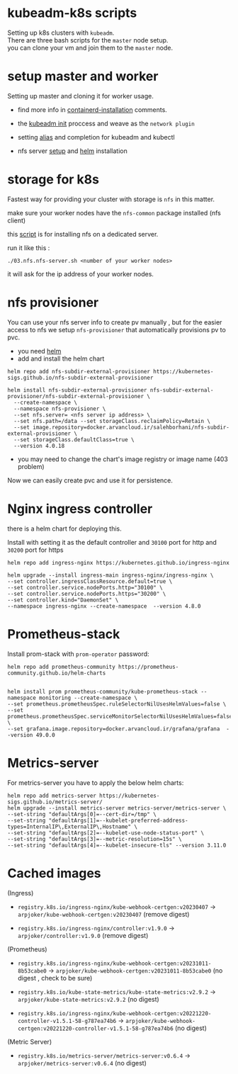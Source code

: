 # kubeadm-k8s scripts

Setting up k8s clusters with `kubeadm`.   
There are three bash scripts for the `master` node setup.     
you can clone your vm and join them to the `master` node.     

# setup master and worker

Setting up master and cloning it for worker usage.

* find more info in [containerd-installation](./01.master.containerd.sh) comments.

* the [kubeadm init](./02.master.kubeadm-init.sh) proccess and weave as the `network plugin`

* setting [alias](./04.master.zsh-completion.sh) and completion for kubeadm and kubectl

* nfs server [setup](./03.nfs.nfs-server.sh) and [helm](./05.master.helm-install.sh) installation

# storage for k8s

Fastest way for providing your cluster with storage is `nfs` in this matter.    

make sure your worker nodes have the `nfs-common` package installed (nfs client)   

this [script](./nfs-storage.sh) is for installing nfs on a dedicated server.

run it like this :

```
./03.nfs.nfs-server.sh <number of your worker nodes>
```
it will ask for the ip address of your worker nodes.       


# nfs provisioner

You can use your nfs server info to create pv manually , but for the easier access to nfs we setup `nfs-provisioner` that automatically provisions pv to pvc.

* you need [helm](https://helm.sh/docs/intro/install/)
* add and install the helm chart 

```
helm repo add nfs-subdir-external-provisioner https://kubernetes-sigs.github.io/nfs-subdir-external-provisioner
```
```
helm install nfs-subdir-external-provisioner nfs-subdir-external-provisioner/nfs-subdir-external-provisioner \
  --create-namespace \
  --namespace nfs-provisioner \
  --set nfs.server= <nfs server ip address> \
  --set nfs.path=/data --set storageClass.reclaimPolicy=Retain \
  --set image.repository=docker.arvancloud.ir/salehborhani/nfs-subdir-external-provisioner \
  --set storageClass.defaultClass=true \
  --version 4.0.18
```

* you may need to change the chart's image registry or image name (403 problem)  


Now we can easily create pvc and use it for persistence.

# Nginx ingress controller

there is a helm chart for deploying this.   

Install with setting it as the default controller and `30100` port for http and `30200` port for https

```
helm repo add ingress-nginx https://kubernetes.github.io/ingress-nginx

helm upgrade --install ingress-main ingress-nginx/ingress-nginx \
--set controller.ingressClassResource.default=true \
--set controller.service.nodePorts.http="30100" \
--set controller.service.nodePorts.https="30200" \
--set controller.kind="DaemonSet" \
--namespace ingress-nginx --create-namespace  --version 4.8.0
```
# Prometheus-stack 
Install prom-stack with `prom-operator` password:
```
helm repo add prometheus-community https://prometheus-community.github.io/helm-charts


helm install prom prometheus-community/kube-prometheus-stack --namespace monitoring --create-namespace \
--set prometheus.prometheusSpec.ruleSelectorNilUsesHelmValues=false \
--set prometheus.prometheusSpec.serviceMonitorSelectorNilUsesHelmValues=false \
--set grafana.image.repository=docker.arvancloud.ir/grafana/grafana  --version 49.0.0
```
# Metrics-server
For metrics-server you have to apply the below helm charts:
```
helm repo add metrics-server https://kubernetes-sigs.github.io/metrics-server/
helm upgrade --install metrics-server metrics-server/metrics-server \
--set-string "defaultArgs[0]=--cert-dir=/tmp" \
--set-string "defaultArgs[1]=--kubelet-preferred-address-types=InternalIP\,ExternalIP\,Hostname" \
--set-string "defaultArgs[2]=--kubelet-use-node-status-port" \
--set-string "defaultArgs[3]=--metric-resolution=15s" \
--set-string "defaultArgs[4]=--kubelet-insecure-tls" --version 3.11.0

```

# Cached images
(Ingress)    

* `registry.k8s.io/ingress-nginx/kube-webhook-certgen:v20230407` -> `arpjoker/kube-webhook-certgen:v20230407` (remove digest)

* `registry.k8s.io/ingress-nginx/controller:v1.9.0` -> `arpjoker/controller:v1.9.0` (remove digest)

(Prometheus)
* `registry.k8s.io/ingress-nginx/kube-webhook-certgen:v20231011-8b53cabe0` -> `arpjoker/kube-webhook-certgen:v20231011-8b53cabe0` (no digest , check to be sure)

* `registry.k8s.io/kube-state-metrics/kube-state-metrics:v2.9.2` -> `arpjoker/kube-state-metrics:v2.9.2` (no digest)

* `registry.k8s.io/ingress-nginx/kube-webhook-certgen:v20221220-controller-v1.5.1-58-g787ea74b6` -> `arpjoker/kube-webhook-certgen:v20221220-controller-v1.5.1-58-g787ea74b6` (no digest)

(Metric Server)    

* `registry.k8s.io/metrics-server/metrics-server:v0.6.4` -> `arpjoker/metrics-server:v0.6.4` (no digest)
